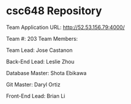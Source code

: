 # csc648 Repository

Team Application URL: http://52.53.156.79:4000/

Team #: 203
Team Members:

Team Lead: Jose Castanon

Back-End Lead: Leslie Zhou

Database Master: Shota Ebikawa

Git Master: Daryl Ortiz

Front-End Lead: Brian Li
